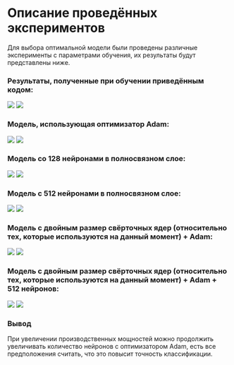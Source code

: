 # Описание проведённых экспериментов

Для выбора оптимальной модели были проведены различные эксперименты с параметрами обучения, их результаты будут представлены ниже.

### Результаты, полученные при обучении приведённым кодом:

![](exp_images/3.png)
![](exp_images/4.png)

### Модель, использующая оптимизатор Adam:

![](exp_images/ADAM_acc.png)
![](exp_images/ADAM_loss.png)

### Модель со 128 нейронами в полносвязном слое:

![](exp_images/128n_acc.png)
![](exp_images/128m_loss.png)

### Модель с 512 нейронами в полносвязном слое:

![](exp_images/512n_acc.png)
![](exp_images/512n_loss.png)

### Модель с двойным размер свёрточных ядер (относительно тех, которые используются на данный момент) + Adam:

![](exp_images/ADAM_kernel2x_acc.png)
![](exp_images/ADAM_Kernel2x_loss.png)

### Модель с двойным размер свёрточных ядер (относительно тех, которые используются на данный момент) + Adam + 512 нейронов:

![](exp_images/512n+4x+Adam_acc.png)
![](exp_images/512x+4x+Adam_loss.png)

### Вывод

При увеличении производственных мощностей можно продолжить увеличивать количество нейронов с оптимизатором Adam, есть все предположения считать, что это повысит точность классификации.
